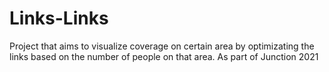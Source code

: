 # Links-Links
Project that aims to visualize coverage on certain area by optimizating the links based on the number of people on that area.  As part of Junction 2021
